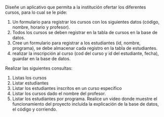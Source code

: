 Diseñe un aplicativo que permita a la institución ofertar los diferentes cursos, para lo cual se le pide:
1. Un formulario para registrar los cursos con los siguientes datos (código, nombre, horario y profesor). 
2. Todos los cursos se deben registrar en la tabla de cursos en la base de datos.
3. Cree un formulario para registrar a los estudiantes (id, nombre, programa), se debe almacenar cada registro en la tabla de estudiantes.
4. realizar la inscripción al curso (cod del curso y id del estudiante, fecha), guardar en la base de datos.

Realizar las siguientes consultas:
1.	Listas los cursos
2.	Listar estudiantes
3.	Listar los estudiantes inscritos en un curso especifico
4.	Listar los cursos dado el nombre del profesor.
5.	Listar los estudiantes por programa.
Realice un video donde muestre el funcionamiento del proyecto incluida la explicación de la base de datos, el código y corriendo.
